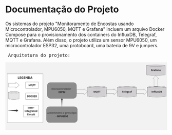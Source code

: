 # Documentação do Projeto

Os sistemas do projeto "Monitoramento de Encostas usando Microcontrolador, MPU6050, MQTT e Grafana" incluem um arquivo Docker Compose para o provisionamento dos containers do InfluxDB, Telegraf, MQTT e Grafana. Além disso, o projeto utiliza um sensor MPU6050, um microcontrolador ESP32, uma protoboard, uma bateria de 9V e jumpers.

<pre> Arquitetura do projeto: </pre> 
 ![arquitetura_projeto](/Wiki/imagens_projeto/arquitetura.jpeg)


